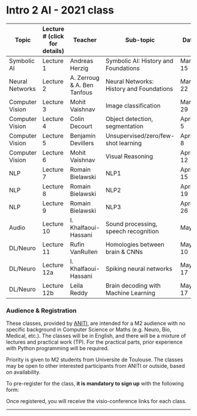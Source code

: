 # Intro 2 AI  -  2021 class

| Topic | Lecture #  (click for details) | Teacher |Sub-topic | Date  |  Time   |
|--------------|---------|---------------|----------------------------|--------------|--------|
| Symbolic AI  | Lecture 1 | Andreas Herzig | Symbolic AI: History and Foundations |  March 15 | 5-7pm |
| Neural Networks  | Lecture 2 | A. Zerroug & A. Ben Tanfous | Neural Networks: History and Foundations |  March 22 | 5-7pm |
| Computer Vision  | Lecture 3 | Mohit Vaishnav | Image classification |  March 29 | 5-7pm |
| Computer Vision  | Lecture 4 | Colin Decourt | Object detection, segmentation |  April 5 | 5-7pm |
| Computer Vision  | Lecture 5 | Benjamin Devillers | Unsupervised/zero/few-shot learning |  April 8 | 5-7pm |
| Computer Vision  | Lecture 6 | Mohit Vaishnav | Visual Reasoning |  April 12 | 5-7pm |
| NLP  | Lecture 7 | Romain Bielawski | NLP1 |  April 15 | 5-7pm |
| NLP  | Lecture 8 | Romain Bielawski | NLP2 |  April 19 | 5-7pm |
| NLP  | Lecture 9 | Romain Bielawski | NLP3 |  April 26 | 5-7pm |
| Audio  | Lecture 10 | I. Khalfaoui-Hassani | Sound processing, speech recognition |  May 3 | 5-7pm |
| DL/Neuro  | Lecture 11 | Rufin VanRullen | Homologies between brain & CNNs |  May 10 | 5-7pm |
| DL/Neuro  | Lecture 12a | I. Khalfaoui-Hassani  | Spiking neural networks |  May 17 | 5-6pm |
| DL/Neuro  | Lecture 12b | Leila Reddy | Brain decoding with Machine Learning |  May 17 | 6-7pm |

### Audience & Registration
These classes, provided by [ANITI](https://aniti.univ-toulouse.fr/en/), are intended for a M2 audience with no specific background in Computer Science or Maths (e.g. Neuro, Bio, Medical, etc.). The classes will be in English, and there will be a mixture of lectures and practical work (TP). For the practical parts, prior experience with Python programming will be required. 

Priority is given to M2 students from Universite de Toulouse. The classes may be open to other interested participants from ANITI or outside, based on availability. 

To pre-register for the class, **it is mandatory to sign up** with the following form:

Once registered, you will receive the visio-conference links for each class.

---

